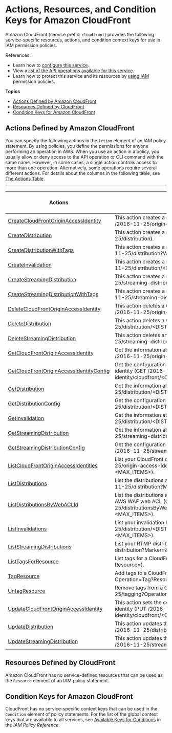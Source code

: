 # Actions, Resources, and Condition Keys for Amazon CloudFront<a name="list_amazoncloudfront"></a>

Amazon CloudFront \(service prefix: `cloudfront`\) provides the following service\-specific resources, actions, and condition context keys for use in IAM permission policies\.

References:
+ Learn how to [configure this service](https://docs.aws.amazon.com/AmazonCloudFront/latest/DeveloperGuide/)\.
+ View a [list of the API operations available for this service](https://docs.aws.amazon.com/AmazonCloudFront/latest/APIReference/)\.
+ Learn how to protect this service and its resources by [using IAM](https://docs.aws.amazon.com/AmazonCloudFront/latest/DeveloperGuide/auth-and-access-control.html) permission policies\.

**Topics**
+ [Actions Defined by Amazon CloudFront](#amazoncloudfront-actions-as-permissions)
+ [Resources Defined by CloudFront](#amazoncloudfront-resources-for-iam-policies)
+ [Condition Keys for Amazon CloudFront](#amazoncloudfront-policy-keys)

## Actions Defined by Amazon CloudFront<a name="amazoncloudfront-actions-as-permissions"></a>

You can specify the following actions in the `Action` element of an IAM policy statement\. By using policies, you define the permissions for anyone performing an operation in AWS\. When you use an action in a policy, you usually allow or deny access to the API operation or CLI command with the same name\. However, in some cases, a single action controls access to more than one operation\. Alternatively, some operations require several different actions\. For details about the columns in the following table, see [The Actions Table](reference_policies_actions-resources-contextkeys.md#actions_table)\.


****  

| Actions | Description | Access Level | Resource Types \(\*required\) | Condition Keys | Dependent Actions | 
| --- | --- | --- | --- | --- | --- | 
|   [ CreateCloudFrontOriginAccessIdentity ](https://docs.aws.amazon.com/AmazonCloudFront/latest/APIReference/API_CreateCloudFrontOriginAccessIdentity.html)  | This action creates a new CloudFront origin access identity \(POST /2016\-11\-25/origin\-access\-identity/cloudfront\)\. | Write |  |  |  | 
|   [ CreateDistribution ](https://docs.aws.amazon.com/AmazonCloudFront/latest/APIReference/API_CreateDistribution.html)  | This action creates a new web distribution \(POST /2016\-11\-25/distribution\)\. | Write |  |  |  | 
|   [ CreateDistributionWithTags ](https://docs.aws.amazon.com/AmazonCloudFront/latest/APIReference/API_CreateDistributionWithTags.html)  | This action creates a new web distribution with tags \(POST /2016\-11\-25/distribution?WithTags\)\. | Tagging |  |  |  | 
|   [ CreateInvalidation ](https://docs.aws.amazon.com/AmazonCloudFront/latest/APIReference/API_CreateInvalidation.html)  | This action creates a new invalidation batch request \(POST /2016\-11\-25/distribution/<DISTRIBUTION\_ID>/invalidation\)\. | Write |  |  |  | 
|   [ CreateStreamingDistribution ](https://docs.aws.amazon.com/AmazonCloudFront/latest/APIReference/API_CreateStreamingDistribution.html)  | This action creates a new RTMP distribution \(POST /2016\-11\-25/streaming\-distribution\)\. | Write |  |  |  | 
|   [ CreateStreamingDistributionWithTags ](https://docs.aws.amazon.com/AmazonCloudFront/latest/APIReference/API_CreateStreamingDistributionWithTags.html)  | This action creates a new RTMP distribution with tags \(POST /2016\-11\-25/streaming\-distribution?WithTags\)\. | Tagging |  |  |  | 
|   [ DeleteCloudFrontOriginAccessIdentity ](https://docs.aws.amazon.com/AmazonCloudFront/latest/APIReference/API_DeleteCloudFrontOriginAccessIdentity.html)  | This action deletes a CloudFront origin access identity \(DELETE /2016\-11\-25/origin\-access\-identity/cloudfront/<OAI\_ID>\)\. | Write |  |  |  | 
|   [ DeleteDistribution ](https://docs.aws.amazon.com/AmazonCloudFront/latest/APIReference/API_DeleteDistribution.html)  | This action deletes a web distribution \(DELETE /2016\-11\-25/distribution/<DISTRIBUTION\_ID>\)\. | Write |  |  |  | 
|   [ DeleteStreamingDistribution ](https://docs.aws.amazon.com/AmazonCloudFront/latest/APIReference/API_DeleteStreamingDistribution.html)  | This action deletes an RTMP distribution \(DELETE /2016\-11\-25/streaming\-distribution/<DISTRIBUTION\_ID>\)\. | Write |  |  |  | 
|   [ GetCloudFrontOriginAccessIdentity ](https://docs.aws.amazon.com/AmazonCloudFront/latest/APIReference/API_GetCloudFrontOriginAccessIdentity.html)  | Get the information about a CloudFront origin access identity \(GET /2016\-11\-25/origin\-access\-identity/cloudfront/<OAI\_ID>\)\. | Read |  |  |  | 
|   [ GetCloudFrontOriginAccessIdentityConfig ](https://docs.aws.amazon.com/AmazonCloudFront/latest/APIReference/API_GetCloudFrontOriginAccessIdentityConfig.html)  | Get the configuration information about a Cloudfront origin access identity \(GET /2016\-11\-25/origin\-access\-identity/cloudfront/<OAI\_ID>/config\)\. | Read |  |  |  | 
|   [ GetDistribution ](https://docs.aws.amazon.com/AmazonCloudFront/latest/APIReference/API_GetDistribution.html)  | Get the information about a web distribution \(GET /2016\-11\-25/distribution/<DISTRIBUTION\_ID>\)\. | Read |  |  |  | 
|   [ GetDistributionConfig ](https://docs.aws.amazon.com/AmazonCloudFront/latest/APIReference/API_GetDistributionConfig.html)  | Get the configuration information about a distribution \(GET /2016\-11\-25/distribution/<DISTRIBUTION\_ID>/config\)\. | Read |  |  |  | 
|   [ GetInvalidation ](https://docs.aws.amazon.com/AmazonCloudFront/latest/APIReference/API_GetInvalidation.html)  | Get the information about an invalidation \(GET /2016\-11\-25/distribution/<DISTRIBUTION\_ID>/invalidation/<INVALIDATION\_ID>\)\. | Read |  |  |  | 
|   [ GetStreamingDistribution ](https://docs.aws.amazon.com/AmazonCloudFront/latest/APIReference/API_GetStreamingDistribution.html)  | Get the information about an RTMP distribution \(GET /2016\-11\-25/streaming\-distribution/<DISTRIBUTION\_ID>\)\. | Read |  |  |  | 
|   [ GetStreamingDistributionConfig ](https://docs.aws.amazon.com/AmazonCloudFront/latest/APIReference/API_GetStreamingDistributionConfig.html)  | Get the configuration information about a streaming distribution \(GET /2016\-11\-25/streaming\-distribution/<DISTRIBUTION\_ID>/config\)\. | Read |  |  |  | 
|   [ ListCloudFrontOriginAccessIdentities ](https://docs.aws.amazon.com/AmazonCloudFront/latest/APIReference/API_ListCloudFrontOriginAccessIdentities.html)  | List your CloudFront origin access identities \(GET /2016\-11\-25/origin\-access\-identity/cloudfront?Marker=<MARKER>&MaxItems=<MAX\_ITEMS>\)\. | List |  |  |  | 
|   [ ListDistributions ](https://docs.aws.amazon.com/AmazonCloudFront/latest/APIReference/API_ListDistributions.html)  | List the distributions associated with your AWS account \(GET /2016\-11\-25/distribution?Marker=<MARKER>&MaxItems=<MAX\_ITEMS>\)\. | List |  |  |  | 
|   [ ListDistributionsByWebACLId ](https://docs.aws.amazon.com/AmazonCloudFront/latest/APIReference/API_ListDistributionsByWebACLId.html)  | List the distributions associated with your AWS account with given AWS WAF web ACL \(GET /2016\-11\-25/distributionsByWebACLId/<WEB\_ACL\_ID>?Marker=<MARKER>&MaxItems=<MAX\_ITEMS>\)\. | List |  |  |  | 
|   [ ListInvalidations ](https://docs.aws.amazon.com/AmazonCloudFront/latest/APIReference/API_ListInvalidations.html)  | List your invalidation batches \(GET /2016\-11\-25/distribution/<DISTRIBUTION\_ID>/invalidation?Marker=<MARKER>&MaxItems=<MAX\_ITEMS>\)\. | List |  |  |  | 
|   [ ListStreamingDistributions ](https://docs.aws.amazon.com/AmazonCloudFront/latest/APIReference/API_ListStreamingDistributions.html)  | List your RTMP distributions \(GET /2016\-11\-25/streaming\-distribution?Marker=<MARKER>&MaxItems=<MAX\_ITEMS>\)\. | List |  |  |  | 
|   [ ListTagsForResource ](https://docs.aws.amazon.com/AmazonCloudFront/latest/APIReference/API_ListTagsForResource.html)  | List tags for a CloudFront resource \(GET /2016\-11\-25/tagging?Resource=<RESOURCE>\)\. | Read |  |  |  | 
|   [ TagResource ](https://docs.aws.amazon.com/AmazonCloudFront/latest/APIReference/API_TagResource.html)  | Add tags to a CloudFront resource \(POST /2016\-11\-25/tagging?Operation=Tag?Resource=<RESOURCE>\)\. | Tagging |  |  |  | 
|   [ UntagResource ](https://docs.aws.amazon.com/AmazonCloudFront/latest/APIReference/API_UntagResource.html)  | Remove tags from a CloudFront resource \(POST /2016\-11\-25/tagging?Operation=Untag?Resource=<RESOURCE>\)\. | Tagging |  |  |  | 
|   [ UpdateCloudFrontOriginAccessIdentity ](https://docs.aws.amazon.com/AmazonCloudFront/latest/APIReference/API_UpdateCloudFrontOriginAccessIdentity.html)  | This action sets the configuration for a CloudFront origin access identity \(PUT /2016\-11\-25/origin\-access\-identity/cloudfront/<OAI\_ID>/config\)\. | Write |  |  |  | 
|   [ UpdateDistribution ](https://docs.aws.amazon.com/AmazonCloudFront/latest/APIReference/API_UpdateDistribution.html)  | This action updates the configuration for a web distribution \(PUT /2016\-11\-25/distribution/<DISTRIBUTION\_ID>/config\)\. | Write |  |  |  | 
|   [ UpdateStreamingDistribution ](https://docs.aws.amazon.com/AmazonCloudFront/latest/APIReference/API_UpdateStreamingDistribution.html)  | This action updates the configuration for an RTMP distribution \(PUT /2016\-11\-25/streaming\-distribution/<DISTRIBUTION\_ID>/config\)\. | Write |  |  |  | 

## Resources Defined by CloudFront<a name="amazoncloudfront-resources-for-iam-policies"></a>

Amazon CloudFront has no service\-defined resources that can be used as the `Resource` element of an IAM policy statement\.

## Condition Keys for Amazon CloudFront<a name="amazoncloudfront-policy-keys"></a>

CloudFront has no service\-specific context keys that can be used in the `Condition` element of policy statements\. For the list of the global context keys that are available to all services, see [Available Keys for Conditions](reference_policies_condition-keys.html#AvailableKeys) in the *IAM Policy Reference*\.